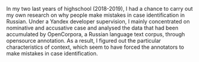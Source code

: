 In my two last years of highschool (2018-2019), I had a chance to carry out my own research on why people make mistakes in case identification in Russian. Under a Yandex developer supervision, I mainly concentrated on nominative and accusative case and analysed the data that had been accumulated by OpenCorpora, a Russian language text corpus, through opensource annotation. As a result, I figured out the particular characteristics of context, which seem to have forced the annotators to make mistakes in case identification.
